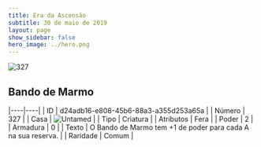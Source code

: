 ```yaml
---
title: Era da Ascensão
subtitle: 30 de maio de 2019
layout: page
show_sidebar: false
hero_image: ../hero.png
---
```


![327](https://cdn.keyforgegame.com/media/card_front/pt/435_327_M2H7R346WC9J_pt.png)

## Bando de Marmo

|----|----|
| ID | d24adb16-e808-45b6-88a3-a355d253a65a |
| Número | 327 |
| Casa | ![Untamed](https://archonarcana.com/images/thumb/b/bd/Untamed.png/22px-Untamed.png "Indomados") |
| Tipo | Criatura |
| Atributos | Fera |
| Poder | 2 |
| Armadura | 0 |
| Texto | O Bando de Marmo tem +1 de poder para cada A na sua reserva. |
| Raridade | Comum |
